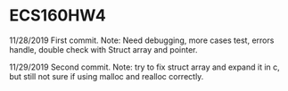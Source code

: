 # ECS160HW4

11/28/2019 First commit. 
Note: Need debugging, more cases test, errors handle, double check with Struct array and pointer.

11/29/2019 Second commit.
Note: try to fix struct array and expand it in c, but still not sure if using malloc and realloc correctly.
